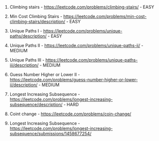 1. Climbing stairs - https://leetcode.com/problems/climbing-stairs/ - EASY
   
2. Min Cost Climbing Stairs - https://leetcode.com/problems/min-cost-climbing-stairs/description/ - EASY

3. Unique Paths I - https://leetcode.com/problems/unique-paths/description/ - EASY

4. Unique Paths II - https://leetcode.com/problems/unique-paths-ii/ - MEDIUM

5. Unique Paths III - https://leetcode.com/problems/unique-paths-iii/description/ - MEDIUM

6. Guess Number Higher or Lower II - https://leetcode.com/problems/guess-number-higher-or-lower-ii/description/ - MEDIUM

7. Longest Increasing Subsequence - https://leetcode.com/problems/longest-increasing-subsequence/description/ - HARD

8. Coint change - https://leetcode.com/problems/coin-change/

9. Longest Increasing Subsequence - https://leetcode.com/problems/longest-increasing-subsequence/submissions/1458677254/
